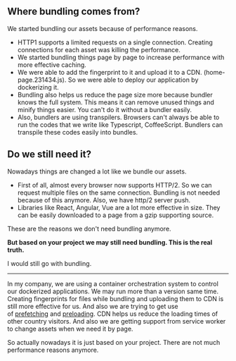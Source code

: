 ## Where bundling comes from?

We started bundling our assets because of performance reasons.

-   HTTP1 supports a limited requests on a single connection. Creating connections for each asset was killing the performance.
-   We started bundling things page by page to increase performance with more effective caching.
-   We were able to add the fingerprint to it and upload it to a CDN. (home-page.231434.js). So we were able to deploy our application by dockerizing it.
-   Bundling also helps us reduce the page size more because bundler knows the full system. This means it can remove unused things and minify things easier. You can't do it without a bundler easily.
-   Also, bundlers are using transpilers. Browsers can't always be able to run the codes that we write like Typescript, CoffeeScript. Bundlers can transpile these codes easily into bundles.

## Do we still need it?

Nowadays things are changed a lot like we bundle our assets.

-   First of all, almost every browser now supports HTTP/2. So we can request multiple files on the same connection. Bundling is not needed because of this anymore. Also, we have http/2 server push.
-   Libraries like React, Angular, Vue are a lot more effective in size. They can be easily downloaded to a page from a gzip supporting source.

These are the reasons we don't need bundling anymore.

**But based on your project we may still need bundling. This is the real truth.**

I would still go with bundling.

---

In my company, we are using a container orchestration system to control our dockerized applications. We may run more than a version same time. Creating fingerprints for files while bundling and uploading them to CDN is still more effective for us. And also we are trying to get use of [prefetching](https://developer.mozilla.org/en-US/docs/Web/HTTP/Link_prefetching_FAQ) and [preloading](https://developer.mozilla.org/en-US/docs/Web/HTML/Preloading_content). CDN helps us reduce the loading times of other country visitors. And also we are getting support from service worker to change assets when we need it by page.

So actually nowadays it is just based on your project. There are not much performance reasons anymore.

